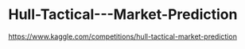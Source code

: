 # Hull-Tactical---Market-Prediction
https://www.kaggle.com/competitions/hull-tactical-market-prediction
